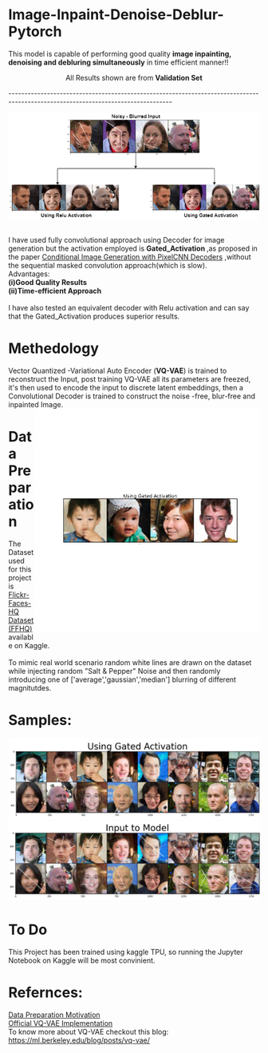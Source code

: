# Image-Inpaint-Denoise-Deblur-Pytorch

This model is capable of performing good quality **image inpainting, denoising and debluring simultaneously** in time efficient manner!! 
</br>
<p align="center">
  All Results shown are from <b> Validation Set</b> 
</p>  
---------------------------------------------------------------------------------------------------------------------------------
<p align="center">
  <img src="Images/Untitled%20Diagram.png">
</p>
</br>
I have used fully convolutional approach using Decoder for image generation but the activation employed is <b> Gated_Activation </b> ,as proposed in the paper <a href="https://arxiv.org/abs/1606.05328"> Conditional Image Generation with PixelCNN Decoders</a> ,without the sequential masked convolution approach(which is slow).

</br>
Advantages: </br>
<b>
(i)Good Quality Results</br>
(ii)Time-efficient Approach
</b>
</br>
</br>
I have also tested an equivalent decoder with Relu activation and can say that the Gated_Activation produces superior results.

# Methedology
Vector Quantized -Variational Auto Encoder (**VQ-VAE**) is trained to reconstruct the Input, post training VQ-VAE all its parameters are freezed, it's then used to encode the input to discrete latent embeddings, then a Convolutional Decoder is trained to construct the noise -free, blur-free and inpainted Image. 
<img align='right' height="450px" src="Images/gif1.gif"/>
# Data Preparation
The Dataset used for this project is <a href="https://www.kaggle.com/arnaud58/flickrfaceshq-dataset-ffhq"> Flickr-Faces-HQ Dataset (FFHQ)</a> available on Kaggle.
</br>
</br>
To mimic real world scenario random white lines are drawn on the dataset while injecting random "Salt & Pepper" Noise and then randomly introducing one of ['average','gaussian','median'] blurring of different magnitutdes.

# Samples:
<img src="Images/Using%20Gated%20Activation%20(3).png">
</br>
<img src="Images/Input%20to%20Model%20(3).png">

# To Do
This Project has been trained using kaggle TPU, so running the Jupyter Notebook on Kaggle will be most convinient.

# Refernces:
<a href="https://wandb.ai/site/articles/introduction-to-image-inpainting-with-deep-learning"> Data Preparation Motivation</a>
</br>
<a href="https://colab.research.google.com/github/zalandoresearch/pytorch-vq-vae/blob/master/vq-vae.ipynb"> Official VQ-VAE Implementation</a>
</br>
To know more about VQ-VAE checkout this blog: <a href="https://wandb.ai/site/articles/introduction-to-image-inpainting-with-deep-learning"> https://ml.berkeley.edu/blog/posts/vq-vae/</a>
